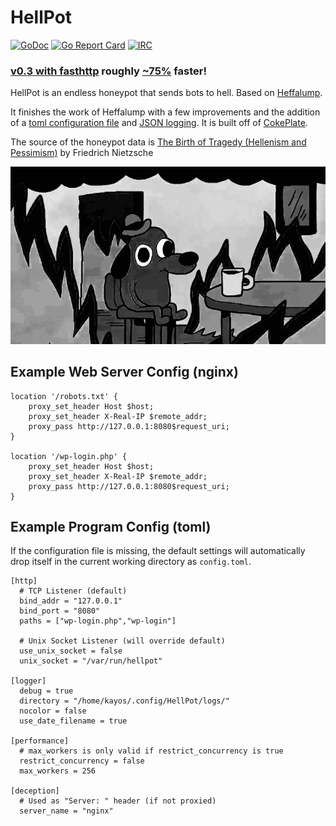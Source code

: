 # HellPot
   
[![GoDoc](https://godoc.org/github.com/yunginnanet/HellPot?status.svg)](https://godoc.org/github.com/yunginnanet/HellPot) [![Go Report Card](https://goreportcard.com/badge/github.com/yunginnanet/HellPot)](https://goreportcard.com/report/github.com/yunginnanet/HellPot) [![IRC](https://img.shields.io/badge/ircd.chat-%23tcpdirect-blue.svg)](ircs://ircd.chat:6697/#tcpdirect)
  
### [v0.3 with fasthttp](https://github.com/yunginnanet/HellPot/releases/tag/v0.3) roughly [~75%](https://github.com/yunginnanet/HellPot/issues/2) faster!
  
HellPot is an endless honeypot that sends bots to hell. Based on [Heffalump](https://github.com/carlmjohnson/heffalump).   
  
  It finishes the work of Heffalump with a few improvements and the addition of a [toml configuration file](https://github.com/spf13/viper) and [JSON logging](https://github.com/rs/zerolog). It is built off of [CokePlate](https://git.tcp.direct/kayos/CokePlate).
    

The source of the honeypot data is [The Birth of Tragedy (Hellenism and Pessimism)](https://www.gutenberg.org/files/51356/51356-h/51356-h.htm) by Friedrich Nietzsche

![Exploding Heffalump](hellgif.gif)

## Example Web Server Config (nginx)  
    
```          
location '/robots.txt' {
	proxy_set_header Host $host;
	proxy_set_header X-Real-IP $remote_addr;
	proxy_pass http://127.0.0.1:8080$request_uri;
}  

location '/wp-login.php' {
	proxy_set_header Host $host;
	proxy_set_header X-Real-IP $remote_addr;
	proxy_pass http://127.0.0.1:8080$request_uri;
}
```


## Example Program Config (toml) 
  
  If the configuration  file is missing, the default settings will automatically drop itself in the current working directory as `config.toml`.  
    
```  
[http]
  # TCP Listener (default)
  bind_addr = "127.0.0.1"
  bind_port = "8080"
  paths = ["wp-login.php","wp-login"]

  # Unix Socket Listener (will override default)
  use_unix_socket = false
  unix_socket = "/var/run/hellpot"

[logger]
  debug = true
  directory = "/home/kayos/.config/HellPot/logs/"
  nocolor = false
  use_date_filename = true

[performance]
  # max_workers is only valid if restrict_concurrency is true
  restrict_concurrency = false
  max_workers = 256
  
[deception]
  # Used as "Server: " header (if not proxied)
  server_name = "nginx"

```
  
